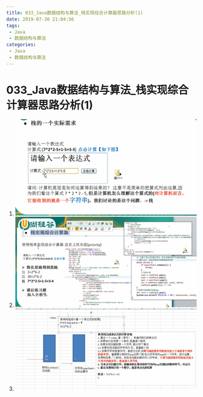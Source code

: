 ```yaml
---
title: 033_Java数据结构与算法_栈实现综合计算器思路分析(1)
date: 2019-07-30 21:04:56
tags: 
 - Java
 - 数据结构与算法
categories:
 - Java
 - 数据结构与算法
---
```


# 033_Java数据结构与算法_栈实现综合计算器思路分析(1)

1. ![栈的实际需求-计算器](https://raw.githubusercontent.com/tomxwd/ImageHosting/master/blog/%E6%95%B0%E6%8D%AE%E7%BB%93%E6%9E%84/033%E6%A0%88%E7%9A%84%E5%AE%9E%E9%99%85%E9%9C%80%E6%B1%82-%E8%AE%A1%E7%AE%97%E5%99%A8.png)
2. ![栈实现综合计算器分析1](https://raw.githubusercontent.com/tomxwd/ImageHosting/master/blog/%E6%95%B0%E6%8D%AE%E7%BB%93%E6%9E%84/033%E6%A0%88%E5%AE%9E%E7%8E%B0%E7%BB%BC%E5%90%88%E8%AE%A1%E7%AE%97%E5%99%A8%E5%88%86%E6%9E%901.png)
3. ![栈实现综合计算器分析2](https://raw.githubusercontent.com/tomxwd/ImageHosting/master/blog/%E6%95%B0%E6%8D%AE%E7%BB%93%E6%9E%84/033%E6%A0%88%E5%AE%9E%E7%8E%B0%E7%BB%BC%E5%90%88%E8%AE%A1%E7%AE%97%E5%99%A8%E5%88%86%E6%9E%902.png)

